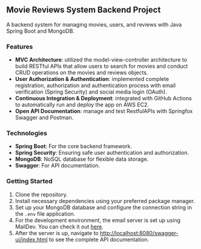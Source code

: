 ## Movie Reviews System Backend Project

A backend system for managing movies, users, and reviews with Java Spring Boot and MongoDB. 

### Features

- **MVC Architecture**: utilized the model-view-controller architecture to build RESTful APIs that allow users to search for movies and conduct CRUD operations on the movies and reviews objects.
- **User Authorization & Authentication**: implemented complete registration, authorization and authentication process with email verification (Spring Security) and social media login (OAuth).
- **Continuous Integration & Deployment**: integrated with GitHub Actions to automatically run and deploy the app on AWS EC2.
- **Open API Documentation**: manage and test RestfulAPIs with Springfox Swagger and Postman.

### Technologies

- **Spring Boot**: For the core backend framework.
- **Spring Security**: Ensuring safe user authentication and authorization.
- **MongoDB**: NoSQL database for flexible data storage.
- **Swagger**: For API documentation.

### Getting Started

1. Clone the repository.
2. Install necessary dependencies using your preferred package manager.
3. Set up your MongoDB database and configure the connection string in the `.env` file application.
4. For the development environment, the email server is set up using MailDev. You can check it out [here](https://github.com/maildev/maildev).
5. After the server is up, navigate to [http://localhost:8080/swagger-ui/index.html](http://localhost:8080/swagger-ui/index.html) to see the complete API documentation.

